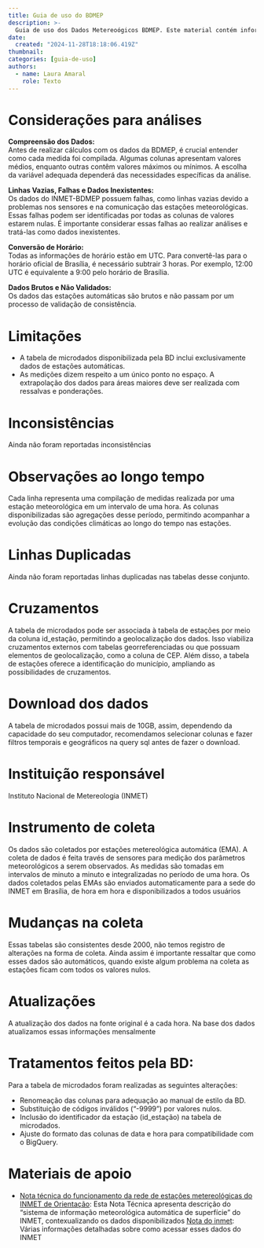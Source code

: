 ```yaml
---
title: Guia de uso do BDMEP
description: >-
  Guia de uso dos Dados Metereoógicos BDMEP. Este material contém informações sobre as variáveis mais importantes, perguntas frequentes e exemplos de uso do conjunto
date:
  created: "2024-11-28T18:18:06.419Z"
thumbnail: 
categories: [guia-de-uso]
authors:
  - name: Laura Amaral
    role: Texto
---
```


# Considerações para análises
**Compreensão dos Dados:**  
  Antes de realizar cálculos com os dados da BDMEP, é crucial entender como cada medida foi compilada. Algumas colunas apresentam valores médios, enquanto outras contêm valores máximos ou mínimos. A escolha da variável adequada dependerá das necessidades específicas da análise.

**Linhas Vazias, Falhas e Dados Inexistentes:**  
Os dados do INMET-BDMEP possuem falhas, como linhas vazias devido a problemas nos sensores e na comunicação das estações meteorológicas. Essas falhas podem ser identificadas por todas as colunas de valores estarem nulas. É importante considerar essas falhas ao realizar análises e tratá-las como dados inexistentes.

**Conversão de Horário:**  
Todas as informações de horário estão em UTC. Para convertê-las para o horário oficial de Brasília, é necessário subtrair 3 horas. Por exemplo, 12:00 UTC é equivalente a 9:00 pelo horário de Brasília.

**Dados Brutos e Não Validados:**  
 Os dados das estações automáticas são brutos e não passam por um processo de validação de consistência.

# Limitações
* A tabela de microdados disponibilizada pela BD inclui exclusivamente dados de estações automáticas.
* As medições dizem respeito a um único ponto no espaço. A extrapolação dos dados para áreas maiores deve ser realizada com ressalvas e ponderações.

# Inconsistências
Ainda não foram reportadas inconsistências

# Observações ao longo tempo
Cada linha representa uma compilação de medidas realizada por uma estação meteorológica em um intervalo de uma hora. As colunas disponibilizadas são agregações desse período, permitindo acompanhar a evolução das condições climáticas ao longo do tempo nas estações.

# Linhas Duplicadas
Ainda não foram reportadas linhas duplicadas nas tabelas desse conjunto. 

# Cruzamentos
A tabela de microdados pode ser associada à tabela de estações por meio da coluna id_estação, permitindo a geolocalização dos dados. Isso viabiliza cruzamentos externos com tabelas georreferenciadas ou que possuam elementos de geolocalização, como a coluna de CEP. Além disso, a tabela de estações oferece a identificação do município, ampliando as possibilidades de cruzamentos.

# Download dos dados
A tabela de microdados possui mais de 10GB, assim, dependendo da capacidade do seu computador, recomendamos selecionar colunas e fazer filtros temporais e geográficos na query sql antes de fazer o download.

# Instituição responsável
Instituto Nacional de Metereologia (INMET)

# Instrumento de coleta
Os dados são coletados por estações metereológica automática (EMA). A coleta de dados é feita través de sensores para medição dos parâmetros meteorológicos a serem observados. As medidas são tomadas em intervalos de minuto a minuto e integralizadas no período de uma hora. Os dados coletados pelas EMAs são enviados automaticamente para a sede do INMET em Brasília, de hora em hora e disponibilizados a todos usuários

# Mudanças na coleta
Essas tabelas são consistentes desde 2000, não temos registro de alterações na forma de coleta. Ainda assim é importante ressaltar que como esses dados são automáticos, quando existe algum problema na coleta as estações ficam com todos os valores nulos. 

# Atualizações
A atualização dos dados na fonte original é a cada hora. Na base dos dados atualizamos essas informações mensalmente

# Tratamentos feitos pela BD:
Para a tabela de microdados foram realizadas as seguintes alterações:
* Renomeação das colunas para adequação ao manual de estilo da BD.
* Substituição de códigos inválidos (“-9999”) por valores nulos.
* Inclusão do identificador da estação (id_estação) na tabela de microdados.
* Ajuste do formato das colunas de data e hora para compatibilidade com o BigQuery.

# Materiais de apoio
* [Nota técnica do funcionamento da rede de estações metereológicas do INMET de Orientação](http://www.cemtec.ms.gov.br/wp-content/uploads/2019/02/Nota_Tecnica-Rede_estacoes_INMET.pdf): Esta Nota Técnica apresenta descrição do “sistema de informação meteorológica automática de superfície” do INMET, contexualizando os dados disponibilizados 
[Nota do inmet](https://portal.inmet.gov.br/noticias/saiba-como-acessar-os-dados-meteorol%C3%B3gicos-dispon%C3%ADveis-no-site-do-inmet?utm_source=chatgpt.com): Várias informações detalhadas sobre como acessar esses dados do INMET




